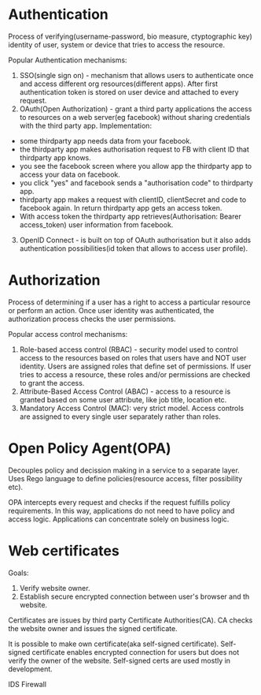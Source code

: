 # Authentication

Process of verifying(username-password, bio measure, ctyptographic key) identity of user, system
or device that tries to access the resource.

Popular Authentication mechanisms:

1. SSO(single sign on) - mechanism that allows users to authenticate once and access different org
   resources(different apps). After first authentication token is stored on user device and attached to
   every request.
2. OAuth(Open Authorization) - grant a third party applications the access to resources on a web server(eg facebook) without sharing credentials with the third party app.
Implementation:
- some thirdparty app needs data from your facebook.
- the thirdparty app makes authorisation request to FB with client ID that thirdparty app knows.
- you see the facebook screen where you allow app the thirdparty app to access your data on facebook.
- you click "yes" and facebook sends a "authorisation code" to thirdparty app.
- thirdparty app makes a request with clientID, clientSecret and code to facebook again. In return thirdparty app gets an access token.
- With access token the thirdparty app retrieves(Authorisation: Bearer access_token) user information from facebook.

3. OpenID Connect - is built on top of OAuth authorisation but it also adds authentication possibilities(id token that allows to access user profile).


# Authorization

Process of determining if a user has a right to access a particular resource or perform an action.
Once user identity was authenticated, the authorization process checks the user permissions.

Popular access control mechanisms:

1. Role-based access control (RBAC) - security model used to control access to the resources based
   on roles that users have and NOT user identity. Users are assigned roles that define set of
   permissions. If user tries to access a resource, these roles and/or permissions are checked to
   grant the access.
2. Attribute-Based Access Control (ABAC) - access to a resource is granted based on some user
   attribute, like job title, location etc.
3. Mandatory Access Control (MAC): very strict model. Access controls are assigned to every single user
   separately rather than roles.

# Open Policy Agent(OPA)

Decouples policy and decission making in a service to a separate layer. Uses Rego language to define
policies(resource access, filter possibility etc).

OPA intercepts every request and checks if the request fulfills policy requirements. In this way,
applications do not need to have policy and access logic. Applications can concentrate solely on
business logic.

# Web certificates

Goals:

1. Verify website owner.
2. Establish secure encrypted connection between user's browser and th website.

Certificates are issues by third party Certificate Authorities(CA). CA checks the website owner and issues
the signed certificate.

It is possible to make own certificate(aka self-signed certificate). Self-signed certificate enables encrypted
connection for users but does not verify the owner of the website. Self-signed certs are used mostly
in development.

IDS Firewall
